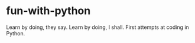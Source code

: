 # fun-with-python
Learn by doing, they say. Learn by doing, I shall. First attempts at coding in Python. 
